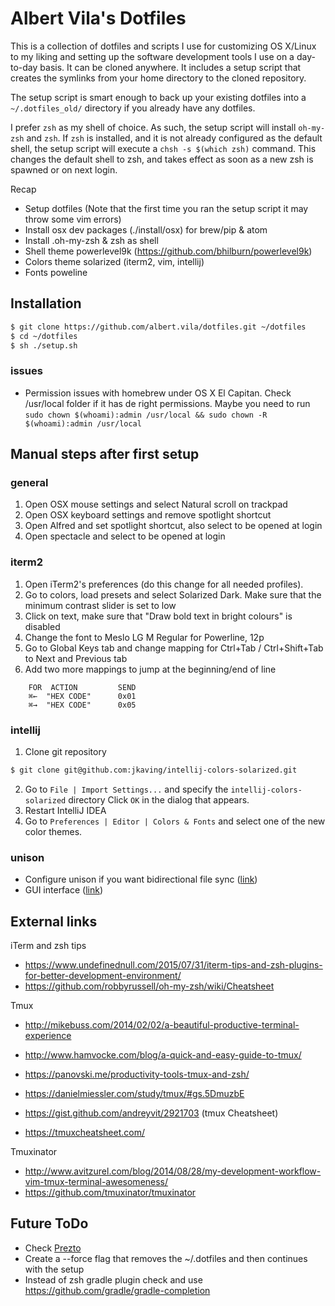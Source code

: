 # Albert Vila's Dotfiles

This is a collection of dotfiles and scripts I use for customizing OS X/Linux to my liking and setting up the software development tools I use on a day-to-day basis. It can be cloned anywhere. It includes a setup script that creates the symlinks from your home directory to the cloned repository.

The setup script is smart enough to back up your existing dotfiles into a `~/.dotfiles_old/` directory if you already have any dotfiles.

I prefer `zsh` as my shell of choice. As such, the setup script will install `oh-my-zsh` and `zsh`. If `zsh` is installed, and it is not already configured as the default shell, the setup script will execute a `chsh -s $(which zsh)` command. This changes the default shell to zsh, and takes effect as soon as a new zsh is spawned or on next login.

Recap
- Setup dotfiles (Note that the first time you ran the setup script it may throw some vim errors)
- Install osx dev packages (./install/osx) for brew/pip & atom
- Install .oh-my-zsh & zsh as shell
- Shell theme powerlevel9k (https://github.com/bhilburn/powerlevel9k)
- Colors theme solarized (iterm2, vim, intellij)
- Fonts poweline

## Installation

```sh
$ git clone https://github.com/albert.vila/dotfiles.git ~/dotfiles
$ cd ~/dotfiles
$ sh ./setup.sh
```

### issues
- Permission issues with homebrew under OS X El Capitan. Check /usr/local folder if it has de right permissions. Maybe you need to run
```sudo chown $(whoami):admin /usr/local && sudo chown -R $(whoami):admin /usr/local```

## Manual steps after first setup

### general
1. Open OSX mouse settings and select Natural scroll on trackpad
2. Open OSX keyboard settings and remove spotlight shortcut
3. Open Alfred and set spotlight shortcut, also select to be opened at login
4. Open spectacle and select to be opened at login

### iterm2
1. Open iTerm2's preferences (do this change for all needed profiles).
2. Go to colors, load presets and select Solarized Dark. Make sure that the minimum contrast slider is set to low
3. Click on text, make sure that "Draw bold text in bright colours" is disabled
4. Change the font to Meslo LG M Regular for Powerline, 12p
5. Go to Global Keys tab and change mapping for Ctrl+Tab / Ctrl+Shift+Tab to Next and Previous tab
6. Add two more mappings to jump at the beginning/end of line
```
    FOR  ACTION         SEND
    ⌘←  "HEX CODE"      0x01
    ⌘→  "HEX CODE"      0x05
```

### intellij
1. Clone git repository
```sh
$ git clone git@github.com:jkaving/intellij-colors-solarized.git
```
2. Go to `File | Import Settings...` and specify the `intellij-colors-solarized` directory
 Click `OK` in the dialog that appears.
3. Restart IntelliJ IDEA
4. Go to `Preferences | Editor | Colors & Fonts` and select one of the new color themes.

### unison
- Configure unison if you want bidirectional file sync ([link](https://www.cis.upenn.edu/~bcpierce/unison/))
- GUI interface ([link](http://www.cs.haifa.ac.il/~shuly/unison/))

## External links

iTerm and zsh tips
- <https://www.undefinednull.com/2015/07/31/iterm-tips-and-zsh-plugins-for-better-development-environment/>
- <https://github.com/robbyrussell/oh-my-zsh/wiki/Cheatsheet>

Tmux
- <http://mikebuss.com/2014/02/02/a-beautiful-productive-terminal-experience>
- <http://www.hamvocke.com/blog/a-quick-and-easy-guide-to-tmux/>
- <https://panovski.me/productivity-tools-tmux-and-zsh/>
- <https://danielmiessler.com/study/tmux/#gs.5DmuzbE>

- <https://gist.github.com/andreyvit/2921703> (tmux Cheatsheet)
- <https://tmuxcheatsheet.com/>

Tmuxinator
- <http://www.avitzurel.com/blog/2014/08/28/my-development-workflow-vim-tmux-terminal-awesomeness/>
- <https://github.com/tmuxinator/tmuxinator>

## Future ToDo

- Check [Prezto](http://jr0cket.co.uk/2013/09/hey-prezto-zsh-for-command-line-heaven.html)
- Create a --force flag that removes the ~/.dotfiles and then continues with the setup
- Instead of zsh gradle plugin check and use https://github.com/gradle/gradle-completion
